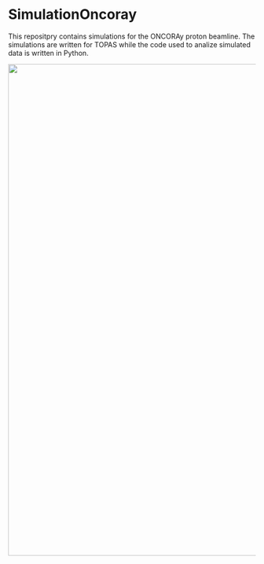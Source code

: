 # SimulationOncoray

This repositpry contains simulations for the ONCORAy proton beamline. The simulations are written for TOPAS while the code used to analize simulated data is written in Python.

<img src="SimulationOncoray/beamline.png" width="1000"/>
